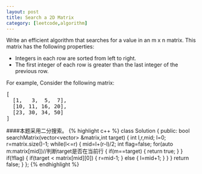 ```yaml
---
layout: post
title: Search a 2D Matrix
category: [leetcode,algorithm]
---
```


Write an efficient algorithm that searches for a value in an m x n matrix. This matrix has the following properties:

- Integers in each row are sorted from left to right.
- The first integer of each row is greater than the last integer of the previous row.

For example,
Consider the following matrix:
<pre>
[
  [1,   3,  5,  7],
  [10, 11, 16, 20],
  [23, 30, 34, 50]
]
</pre>


####本题采用二分搜索。
{% highlight c++ %}
class Solution
{
public:
	bool searchMatrix(vector<vector<int>> &matrix,int target)
	{
		int l,r,mid;
		l=0;
		r=matrix.size()-1;
		while(l<=r)
		{
			mid=l+(r-l)/2;
			int flag=false;
			for(auto m:matrix[mid])//判断target是否在当前行
			{
				if(m==target)
				{
					return true;
				}
			}
			if(!flag)
			{
				if(target < matrix[mid][0])
				{
					r=mid-1;
				}
				else
				{
					l=mid+1;
				}
			}
		}
		return false;
	}
};
{% endhighlight %}
